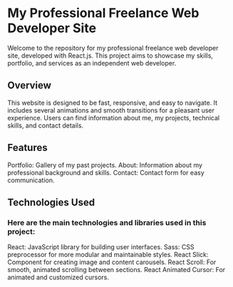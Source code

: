 # My Professional Freelance Web Developer Site
Welcome to the repository for my professional freelance web developer site, developed with React.js. This project aims to showcase my skills, portfolio, and services as an independent web developer.

## Overview
This website is designed to be fast, responsive, and easy to navigate. It includes several animations and smooth transitions for a pleasant user experience. Users can find information about me, my projects, technical skills, and contact details.

## Features
Portfolio: Gallery of my past projects.
About: Information about my professional background and skills.
Contact: Contact form for easy communication.

## Technologies Used
### Here are the main technologies and libraries used in this project:
React: JavaScript library for building user interfaces.
Sass: CSS preprocessor for more modular and maintainable styles.
React Slick: Component for creating image and content carousels.
React Scroll: For smooth, animated scrolling between sections.
React Animated Cursor: For animated and customized cursors.

